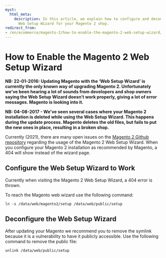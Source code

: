 ```yaml
---
myst:
  html_meta:
    description: In this article, we explain how to configure and deconfigure the
      Web Setup Wizard for your Magento 2 shop.
redirect_from:
- /en/ecommerce/magento-2/how-to-enable-the-magento-2-web-setup-wizard/
---
```


<!-- source: https://support.hypernode.com/en/ecommerce/magento-2/how-to-enable-the-magento-2-web-setup-wizard/ -->

# How to Enable the Magento 2 Web Setup Wizard

**NB: 22-01-2016: Updating Magento with the ‘Web Setup Wizard’ is currently the only known way of upgrading Magento 2. Unfortunately we’ve been hearing a lot of sounds from developers and shop owners saying the Web Setup Wizard doesn’t work properly, giving a lot of error messages. Magento is looking into it.**

**NB: 04-08-2017 - We've seen several cases where your Magento 2 installation is deleted while using the Web Setup Wizard. This happens during the update process. Magento deletes the old files, but fails to put the new ones in place, resulting in a broken shop.**

Currently (2021), there are many open issues on the [Magento 2 Github repository](https://github.com/magento/magento2) regarding the usage of the Magento 2 Web Setup Wizard. When you configure your Magento 2 installation as recommended by Magento, a 404 will show instead of the wizard page.

## Configure the Web Setup Wizard to Work

Currently when visiting the Magento 2 Web Setup Wizard, a 404 error is thrown.

To reach the Magento web wizard use the following command:

```nginx
ln -s /data/web/magento2/setup /data/web/public/setup

```

## Deconfigure the Web Setup Wizard

After updating your Magento we recommend you to remove the symlink because it is a vulnerability to have it publicly accessible. Use the following command to remove the public file:

```nginx
unlink /data/web/public/setup

```
